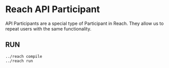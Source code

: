 # Reach API Participant
API Participants are a special type of Participant in Reach. They allow us to repeat users with the same functionality.

## RUN

```
../reach compile
../reach run
```
